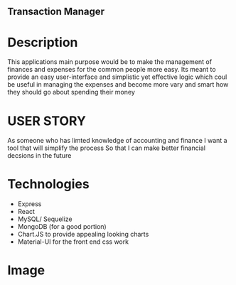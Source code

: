 ## Transaction Manager
# Description
This applications main purpose would be to make the management of finances and expenses for the common people more easy. Its meant to provide an easy user-interface and simplistic yet effective logic which coul be useful in managing the expenses and become more vary and smart how they should go about spending their money

# USER STORY
As someone who has limted knowledge of accounting and finance
I want a tool that will simplify the process
So that I can make better financial decsions in the future

# Technologies
* Express
* React
* MySQL/ Sequelize
* MongoDB (for a good portion)
* Chart.JS to provide appealing looking charts
* Material-UI for the front end css work

# Image

